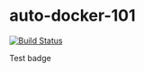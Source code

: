 # auto-docker-101

[![Build Status](https://travis-ci.org/ccort/auto-docker-101.svg?branch=master)](https://travis-ci.org/ccort/auto-docker-101)

Test badge

